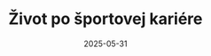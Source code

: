 ---
layout: layouts/non-en-archive-episode.njk
tags: skarchive
date: "2025-05-31"
title: Život po športovej kariére
perex: "TVP 3 Kraków: Hokejista je teraz kňaz – otec Paweł | DUNA TV Szeged: Legenda hádzanej pomáha atlétom na invalidných vozíkoch | ČT Brno: Olympijská šampiónka v hode guľou Helena Fibingerová vedie pekáreň | STVR Košice: Olympijský chodec a tréner Juraj Benčík hľadá nové talenty medzi najmladšími"
datum: 31. 5. 2025
tv: STVR :2
foto: /images/uploads/life_of_athletes_after_career_357x206.jpg
alt: Juraj Benčík, slovenský rýchlochodec
link: https://www.stvr.sk/televizia/archiv/14252/534577#171
---